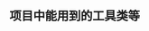 <!--
 * @Author: zhangyu
 * @Email: zhangdulin@outlook.com
 * @Date: 2021-06-16 17:55:43
 * @LastEditors: zhangyu
 * @LastEditTime: 2021-06-16 17:56:32
 * @Description: 
-->
## 项目中能用到的工具类等
